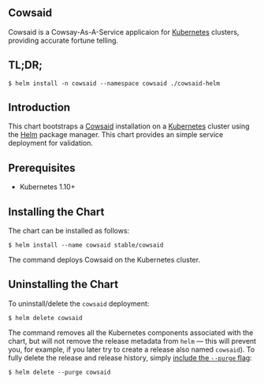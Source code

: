 Cowsaid
-------

Cowsaid is a Cowsay-As-A-Service applicaion for [Kubernetes][k8s-home]
clusters, providing accurate fortune telling.

TL;DR;
------

```console
$ helm install -n cowsaid --namespace cowsaid ./cowsaid-helm
```

Introduction
------------

This chart bootstraps a [Cowsaid][cowsaid-home] installation on
a [Kubernetes][k8s-home] cluster using the [Helm][helm-home] package manager.
This chart provides an simple service deployment for validation.

Prerequisites
-------------

-  Kubernetes 1.10+

Installing the Chart
--------------------

The chart can be installed as follows:

```console
$ helm install --name cowsaid stable/cowsaid
```

The command deploys Cowsaid on the Kubernetes cluster.

Uninstalling the Chart
----------------------

To uninstall/delete the `cowsaid` deployment:

```console
$ helm delete cowsaid
```

The command removes all the Kubernetes components associated with the
chart, but will not remove the release metadata from `helm` — this will prevent
you, for example, if you later try to create a release also named `cowsaid`). To
fully delete the release and release history, simply [include the `--purge`
flag][helm-usage]:

```console
$ helm delete --purge cowsaid
```


[helm-home]: https://helm.sh
[helm-usage]: https://docs.helm.sh/using_helm/
[k8s-home]: https://kubernetes.io
[cowsaid-home]: https://github.com/rcompos/cowsaid
